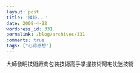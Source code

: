 ```yaml
---
layout: post
title: '技術...'
date: 2008-4-22
wordpress_id: 331
permalink: /blog/archives/331
comments: true
tags: ["心得感想"]
---
```


大師發明技術廠商包裝技術高手掌握技術阿宅沈迷技術
